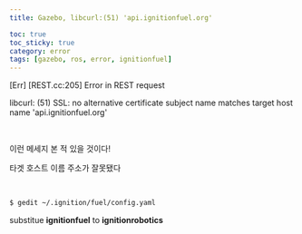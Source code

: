 ```yaml
---
title: Gazebo, libcurl:(51) 'api.ignitionfuel.org'

toc: true
toc_sticky: true
category: error
tags: [gazebo, ros, error, ignitionfuel]
---
```


[Err] [REST.cc:205] Error in REST request

libcurl: (51) SSL: no alternative certificate subject name matches target host name 'api.ignitionfuel.org'

<br/>

이런 메세지 본 적 있을 것이다!

타겟 호스트 이름 주소가 잘못됐다

<br/>

~~~bash
$ gedit ~/.ignition/fuel/config.yaml
~~~

substitue **ignitionfuel** to **ignitionrobotics**

<br/>

